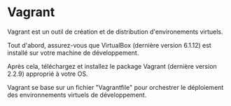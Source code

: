# Vagrant
Vagrant est un outil de création et de distribution d'environements virtuels.   

Tout d'abord, assurez-vous que VirtualBox (dernière version 6.1.12) est installé sur votre machine de développement. 

Après cela, téléchargez et installez le package Vagrant (dernière version 2.2.9) approprié à votre OS.

Vagrant se base sur un fichier "Vagrantfile" pour orchestrer le déploiement des environnements virtuels de développement.




